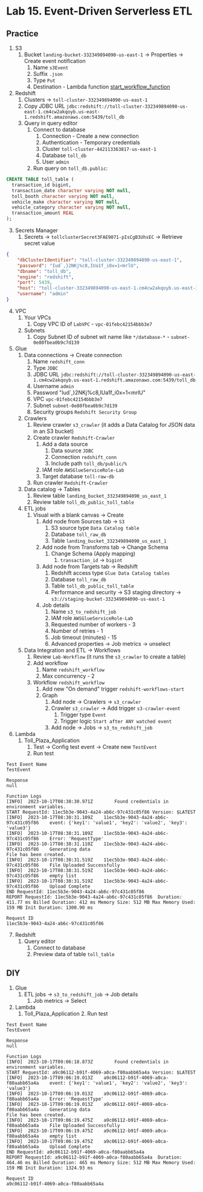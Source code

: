 # Lab 15. Event-Driven Serverless ETL

## Practice
1. S3 
   1. Bucket `landing-bucket-332349894090-us-east-1` -> Properties -> Create event notification
      1. Name `s3Event`
      2. Suffix `.json`
      3. Type `Put`
      4. Destination - Lambda function [start_workflow_function](start_workflow_function.py)
2. Redshift
   1. Clusters -> `toll-cluster-332349894090-us-east-1`
   2. Copy JDBC URL `jdbc:redshift://toll-cluster-332349894090-us-east-1.cm4cw2akqoyb.us-east-1.redshift.amazonaws.com:5439/toll_db`
   3. Query in query editor
      1. Connect to database 
         1. Connection - Create a new connection
         2. Authentication - Temporary credentials
         3. Cluster `toll-cluster-442113363817-us-east-1`
         4. Database `toll_db`
         5. User `admin`
      2. Run query on `toll_db.public`:

```sql
CREATE TABLE toll_table (
  transaction_id bigint,
  transaction_date character varying NOT null,
  toll_booth character varying NOT null,
  vehicle_make character varying NOT null,
  vehicle_category character varying NOT null,
  transaction_amount REAL
);
```

3. Secrets Manager
   1. Secrets -> `tollclusterSecret3FAE9071-pIsCgB3UhsEC` -> Retrieve secret value

```json
{
	"dbClusterIdentifier": "toll-cluster-332349894090-us-east-1",
	"password": "Iud`,}2NKj%c8,IUa1f_i0x=1<mrlU",
	"dbname": "toll_db",
	"engine": "redshift",
	"port": 5439,
	"host": "toll-cluster-332349894090-us-east-1.cm4cw2akqoyb.us-east-1.redshift.amazonaws.com",
	"username": "admin"
}
```

4. VPC
   1. Your VPCs
      1. Copy VPC ID of `LabVPC` - `vpc-01febc42154bbb3e7`
   2. Subnets
      1. Copy Subnet ID of subnet wit name like `*/database-*` - `subnet-0e80fbea0b9c7d139`
5. Glue
   1. Data connections -> Create connection
      1. Name `redshift_conn`
      2. Type `JDBC`
      3. JDBC URL `jdbc:redshift://toll-cluster-332349894090-us-east-1.cm4cw2akqoyb.us-east-1.redshift.amazonaws.com:5439/toll_db`
      4. Username `admin`
      5. Password "Iud`,}2NKj%c8,IUa1f_i0x=1<mrlU"
      6. VPC `vpc-01febc42154bbb3e7`
      7. Subnet `subnet-0e80fbea0b9c7d139`
      8. Security groups `Redshift Security Group`
   2. Crawlers
      1. Review crawler `s3_crawler` (it adds a Data Catalog for JSON data in an S3 bucket)
      2. Create crawler `Redshift-Crawler`
         1. Add a data source
            1. Data source `JDBC`
            2. Connection `redshift_conn`
            3. Include path `toll_db/public/%`
         2. IAM role `AWSGlueServiceRole-Lab`
         3. Target database `toll-raw-db`
      3. Run crawler `Redshift-Crawler`
   3. Data catalog -> Tables
      1. Review table `landing_bucket_332349894090_us_east_1`
      2. Review table `toll_db_public_toll_table`
   4. ETL jobs
      1. Visual with a blank canvas -> Create
         1. Add node from Sources tab -> `S3`
            1. S3 source type `Data Catalog table`
            2. Database `toll_raw_db`
            3. Table `landing_bucket_332349894090_us_east_1`
         2. Add node from Transforms tab -> Change Schema
            1. Change Schema (Apply mapping) 
               1. `transaction_id` -> `bigint`
         3. Add node from Targets tab -> Redshift
            1. Redshift access type `Glue Data Catalog tables`
            2. Database `toll_raw_db`
            3. Table `toll_db_public_toll_table`
            4. Performance and security -> S3 staging directory -> `s3://staging-bucket-332349894090-us-east-1`
         4. Job details
            1. Name `s3_to_redshift_job`
            2. IAM role `AWSGlueServiceRole-Lab`
            3. Requested number of workers - 3
            4. Number of retries - 1
            5. Job timeout (minutes) - 15
            6. Advanced properties -> Job metrics -> unselect
   5. Data Integration and ETL -> Workflows
      1. Review `Lab-Workflow` (it runs the `s3_crawler` to create a table)       
      2. Add workflow
         1. Name `redshift_workflow`
         2. Max concurrency - 2
      3. Workflow `redshift_workflow`
         1. Add new "On demand" trigger `redshift-workflows-start`
         2. Graph 
            1. Add node -> Crawlers -> `s3_crawler`
            2. Crawler `s3_crawler` -> Add trigger `s3-crawler-event`
               1. Trigger type `Event`
               2. Trigger logic `Start after ANY watched event`
            3. Add node -> Jobs -> `s3_to_redshift_job`
6. Lambda
   1. Toll_Plaza_Application
      1. Test -> Config test event -> Create new `TestEvent`
      2. Run test

```text
Test Event Name
TestEvent

Response
null

Function Logs
[INFO]	2023-10-17T08:38:30.971Z		Found credentials in environment variables.
START RequestId: 11ec5b3e-9043-4a24-ab6c-97c431c05f86 Version: $LATEST
[INFO]	2023-10-17T08:38:31.109Z	11ec5b3e-9043-4a24-ab6c-97c431c05f86	event: {'key1': 'value1', 'key2': 'value2', 'key3': 'value3'}
[INFO]	2023-10-17T08:38:31.109Z	11ec5b3e-9043-4a24-ab6c-97c431c05f86	Error: 'RequestType'
[INFO]	2023-10-17T08:38:31.110Z	11ec5b3e-9043-4a24-ab6c-97c431c05f86	Generating data
File has been created.
[INFO]	2023-10-17T08:38:31.519Z	11ec5b3e-9043-4a24-ab6c-97c431c05f86	File Uploaded Successfully
[INFO]	2023-10-17T08:38:31.519Z	11ec5b3e-9043-4a24-ab6c-97c431c05f86	empty list
[INFO]	2023-10-17T08:38:31.519Z	11ec5b3e-9043-4a24-ab6c-97c431c05f86	Upload Complete
END RequestId: 11ec5b3e-9043-4a24-ab6c-97c431c05f86
REPORT RequestId: 11ec5b3e-9043-4a24-ab6c-97c431c05f86	Duration: 411.77 ms	Billed Duration: 412 ms	Memory Size: 512 MB	Max Memory Used: 159 MB	Init Duration: 1300.90 ms

Request ID
11ec5b3e-9043-4a24-ab6c-97c431c05f86
```

7. Redshift
   1. Query editor
      1. Connect to database
      2. Preview data of table `toll_table`


## DIY
1. Glue
   1. ETL jobs -> `s3_to_redshift_job` -> Job details 
      1. Job metrics -> Select
2. Lambda
   1. Toll_Plaza_Application
      2. Run test

```text
Test Event Name
TestEvent

Response
null

Function Logs
[INFO]	2023-10-17T09:06:18.873Z		Found credentials in environment variables.
START RequestId: a9c06112-b91f-4069-a0ca-f80aabb65a4a Version: $LATEST
[INFO]	2023-10-17T09:06:19.013Z	a9c06112-b91f-4069-a0ca-f80aabb65a4a	event: {'key1': 'value1', 'key2': 'value2', 'key3': 'value3'}
[INFO]	2023-10-17T09:06:19.013Z	a9c06112-b91f-4069-a0ca-f80aabb65a4a	Error: 'RequestType'
[INFO]	2023-10-17T09:06:19.013Z	a9c06112-b91f-4069-a0ca-f80aabb65a4a	Generating data
File has been created.
[INFO]	2023-10-17T09:06:19.475Z	a9c06112-b91f-4069-a0ca-f80aabb65a4a	File Uploaded Successfully
[INFO]	2023-10-17T09:06:19.475Z	a9c06112-b91f-4069-a0ca-f80aabb65a4a	empty list
[INFO]	2023-10-17T09:06:19.475Z	a9c06112-b91f-4069-a0ca-f80aabb65a4a	Upload Complete
END RequestId: a9c06112-b91f-4069-a0ca-f80aabb65a4a
REPORT RequestId: a9c06112-b91f-4069-a0ca-f80aabb65a4a	Duration: 464.46 ms	Billed Duration: 465 ms	Memory Size: 512 MB	Max Memory Used: 159 MB	Init Duration: 1324.93 ms

Request ID
a9c06112-b91f-4069-a0ca-f80aabb65a4a
```